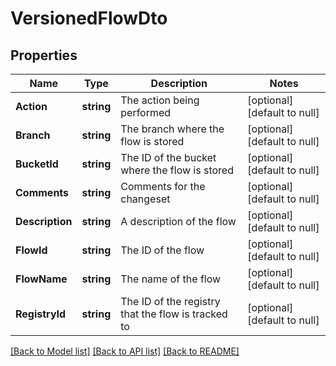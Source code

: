# VersionedFlowDto

## Properties
Name | Type | Description | Notes
------------ | ------------- | ------------- | -------------
**Action** | **string** | The action being performed | [optional] [default to null]
**Branch** | **string** | The branch where the flow is stored | [optional] [default to null]
**BucketId** | **string** | The ID of the bucket where the flow is stored | [optional] [default to null]
**Comments** | **string** | Comments for the changeset | [optional] [default to null]
**Description** | **string** | A description of the flow | [optional] [default to null]
**FlowId** | **string** | The ID of the flow | [optional] [default to null]
**FlowName** | **string** | The name of the flow | [optional] [default to null]
**RegistryId** | **string** | The ID of the registry that the flow is tracked to | [optional] [default to null]

[[Back to Model list]](../README.md#documentation-for-models) [[Back to API list]](../README.md#documentation-for-api-endpoints) [[Back to README]](../README.md)

